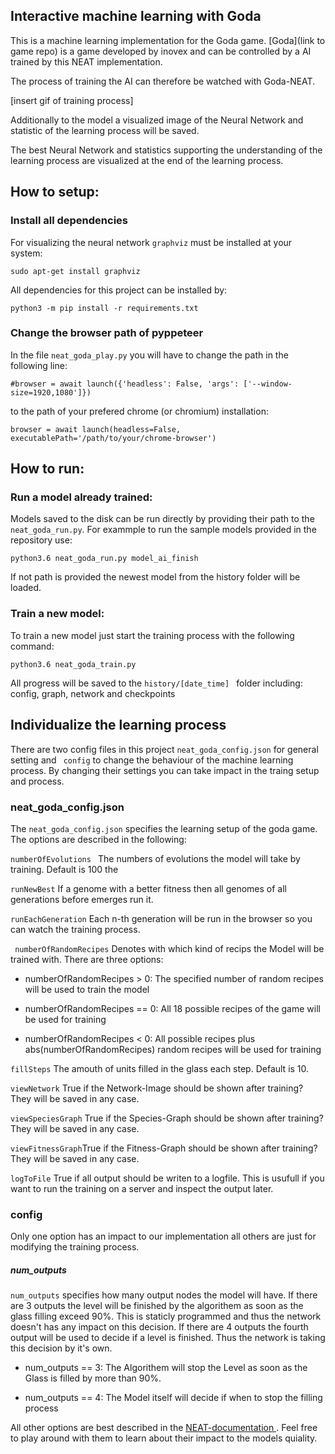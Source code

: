 ## Interactive machine learning with Goda

This is a machine learning implementation for the Goda game. 
[Goda](link to game repo) is a game developed by inovex and can be controlled by 
a AI trained by this NEAT implementation. 

The process of training the AI can therefore be watched with Goda-NEAT.

[insert gif of training process]

Additionally to the model a visualized image of the Neural Network and statistic of the learning process will be saved. 

The best Neural Network and statistics supporting the understanding of the learning process are visualized at 
the end of the learning process. 


## How to setup:

### Install all dependencies

For visualizing the neural network ```graphviz``` must be installed at your system:

```
sudo apt-get install graphviz
```

All dependencies for this project can be installed by:

``` 
python3 -m pip install -r requirements.txt
```


### Change the browser path of pyppeteer 

In the file ``` neat_goda_play.py ``` you will have to change the path in the following line:

```#browser = await launch({'headless': False, 'args': ['--window-size=1920,1080']}) ```

to the path of your prefered chrome (or chromium) installation:

``` browser = await launch(headless=False, executablePath='/path/to/your/chrome-browser') ```


## How to run:

### Run a model already trained:

Models saved to the disk can be run directly by providing their path to the ```neat_goda_run.py```. For exammple to run the sample models provided in the repository use:

```
python3.6 neat_goda_run.py model_ai_finish
```

If not path is provided the newest model from the history folder will be loaded.

### Train a new model:

To train a new model just start the training process with the following command:

```
python3.6 neat_goda_train.py
```

All progress will be saved to the ```history/[date_time] ``` folder including: config, graph, network and checkpoints

## Individualize the learning process

There are two config files in this project ``` neat_goda_config.json ``` for general setting and ``` config``` to change 
the behaviour of the machine learning process. By changing their settings you can take impact in the traing setup and process.

### neat_goda_config.json

The ``` neat_goda_config.json ``` specifies the learning setup of the goda game. The options are described in the following:

``` numberOfEvolutions  ```
The numbers of evolutions the model will take by training. Default is 100 the 

``` runNewBest ```
If a genome with a better fitness then all genomes of all generations before emerges run it.

``` runEachGeneration ```
Each n-th generation will be run in the browser so you can watch the training process.



``` numberOfRandomRecipes```
Denotes with which kind of recips the Model will be trained with. There are three options:

- numberOfRandomRecipes > 0: The specified number of random recipes will be used to train the model 

- numberOfRandomRecipes == 0: All 18 possible recipes of the game will be used for training

- numberOfRandomRecipes < 0: All possible recipes plus abs(numberOfRandomRecipes) random recipes will be used for training


```fillSteps``` The amouth of units filled in the glass each step. Default is 10.

```viewNetwork``` True if the Network-Image should be shown after training? They will be saved in any case.

```viewSpeciesGraph``` True if the Species-Graph should be shown after training? They will be saved in any case.

```viewFitnessGraph```True if the Fitness-Graph should be shown after training? They will be saved in any case.

```logToFile``` True if all output should be writen to a logfile. This is usufull if you want to run the training on a server and 
inspect the output later.

### config 

Only one option has an impact to our implementation all others are just for modifying the training process.

##### num_outputs 
 ```num_outputs``` specifies how many output nodes the model will have. 
If there are 3 outputs the level will be finished by the algorithem as soon as the glass filling exceed 90%. 
This is staticly programmed and thus the network doesn't has any impact on this decision. 
If there are 4 outputs the fourth output will be used to decide if a level is finished. Thus the network is taking this decision by it's own.

- num_outputs == 3: The Algorithem will stop the Level as soon as the Glass is filled by more than 90%.

- num_outputs == 4: The Model itself will decide if when to stop the filling process


All other options are best described in the [NEAT-documentation ](https://neat-python.readthedocs.io/en/latest/config_file.html). 
Feel free to play around with them to learn about their impact to the models quiality. 
